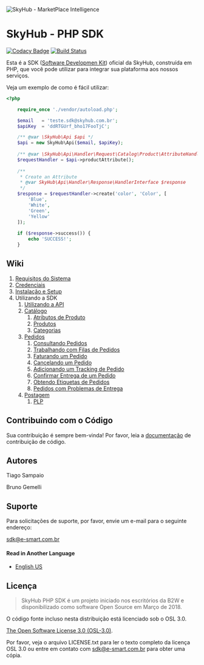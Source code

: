 ![SkyHub - MarketPlace Intelligence](/doc/images/logo.png)

# SkyHub - PHP SDK

[![Codacy Badge](https://api.codacy.com/project/badge/Grade/495fe34059c642d381ad30d947ff3f67)](https://app.codacy.com/app/tiagoosampaio/skyhub-php?utm_source=github.com&utm_medium=referral&utm_content=bittools/skyhub-php&utm_campaign=Badge_Grade_Dashboard)
[![Build Status](https://travis-ci.org/bittools/skyhub-php.svg?branch=1.2-develop)](https://travis-ci.org/bittools/skyhub-php)

Esta é a SDK ([Software Developmen Kit](https://pt.wikipedia.org/wiki/Kit_de_desenvolvimento_de_software)) oficial da SkyHub, construída em PHP, que você pode utilizar para integrar sua plataforma aos nossos serviços.

Veja um exemplo de como é fácil utilizar:

```php
<?php

    require_once './vendor/autoload.php';

    $email   = 'teste.sdk@skyhub.com.br';
    $apiKey  = 'ddRTGUrf_bho17FooTjC';

    /** @var \SkyHub\Api $api */
    $api = new SkyHub\Api($email, $apiKey);
    
    /** @var \SkyHub\Api\Handler\Request\Catalog\Product\AttributeHandler $requestHandler */
    $requestHandler = $api->productAttribute();
    
    /**
     * Create an Attribute
     * @var SkyHub\Api\Handler\Response\HandlerInterface $response
     */
    $response = $requestHandler->create('color', 'Color', [
        'Blue',
        'White',
        'Green',
        'Yellow'
    ]);
    
    if ($response->success()) {
        echo 'SUCCESS!';
    }
```

## Wiki
1. [Requisitos do Sistema](doc/pt_BR/SYSTEM_REQUIREMENTS.md)
1. [Credenciais](doc/pt_BR/CREDENTIALS.md) 
1. [Instalação e Setup](doc/pt_BR/INSTALLATION.md)
1. Utilizando a SDK
    1. [Utilizando a API](doc/pt_BR/usage/API.md)
    1. [Catálogo](doc/pt_BR/usage/CATALOG.md)
        1. [Atributos de Produto](doc/pt_BR/usage/catalog/ATTRIBUTES.md)
        1. [Produtos](doc/pt_BR/usage/catalog/PRODUCTS.md)
        1. [Categorias](doc/pt_BR/usage/catalog/CATEGORIES.md)
    1. [Pedidos](doc/pt_BR/usage/ORDERS.md)
        1. [Consultando Pedidos](doc/pt_BR/usage/orders/CONSULT.md)
        1. [Trabalhando com Filas de Pedidos](doc/pt_BR/usage/orders/QUEUE.md)
        1. [Faturando um Pedido](doc/pt_BR/usage/orders/INVOICE.md)
        1. [Cancelando um Pedido](doc/pt_BR/usage/orders/CANCEL.md)
        1. [Adicionando um Tracking de Pedido](doc/pt_BR/usage/orders/TRACKING.md)
        1. [Confirmar Entrega de um Pedido](doc/pt_BR/usage/orders/DELIVERY.md)
        1. [Obtendo Etiquetas de Pedidos](doc/pt_BR/usage/orders/LABELS.md)
        1. [Pedidos com Problemas de Entrega](doc/pt_BR/usage/orders/SHIPPING_EXCEPTION.md)
    1. [Postagem](doc/pt_BR/usage/SHIPMENT.md)
        1. [PLP](doc/pt_BR/usage/shipment/PLPS.md)
     
## Contribuindo com o Código

Sua contribuição é sempre bem-vinda! Por favor, leia a [documentação](doc/CONTRIBUTING.md) de contribuição de código.

## Autores

Tiago Sampaio

Bruno Gemelli

## Suporte

Para solicitações de suporte, por favor, envie um e-mail para o seguinte endereço:

sdk@e-smart.com.br

#### Read in Another Language

* [English US](README.en_US.md)

## Licença
> SkyHub PHP SDK é um projeto iniciado nos escritórios da B2W e disponibilizado como software Open Source em Março de 2018.

O código fonte incluso nesta distribuição está licenciado sob o OSL 3.0.

[The Open Software License 3.0 (OSL-3.0)](https://opensource.org/licenses/osl-3.0.php).

Por favor, veja o arquivo LICENSE.txt para ler o texto completo da licença OSL 3.0 ou entre em contato com sdk@e-smart.com.br para obter uma cópia.
